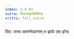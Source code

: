```yaml
---
index: 3.4.81
sutra: लिटस्तझयोरेशिरेच्
vritti: full_sutra
---
```


लिट: लस्य आत्मनेपदानाम् त-झयोः एश्-इरेच् 